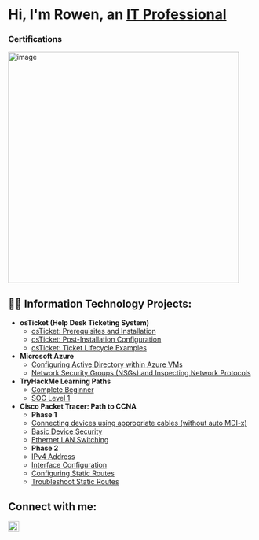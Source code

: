 <h1>Hi, I'm Rowen, an <a href="https://linkedin.com/in/rowen-robinson-ii-931b56254">IT Professional</a></h1>
<h3>Certifications</h3>
<p>
<img width="470" alt="image" src="https://github.com/user-attachments/assets/da510f66-7f64-4824-863e-e2a59cbb4363"> 
</p>

<h2>👨‍💻 Information Technology Projects:</h2>

- <b>osTicket (Help Desk Ticketing System)</b>
  - [osTicket: Prerequisites and Installation](https://github.com/Rowen-Robinson-II/osticket-prereqs)
  - [osTicket: Post-Installation Configuration](https://github.com/Rowen-Robinson-II/coming-soon)
  - [osTicket: Ticket Lifecycle Examples](https://github.com/Rowen-Robinson-II/coming-soon)
- <b>Microsoft Azure</b>
  - [Configuring Active Directory within Azure VMs](https://github.com/Rowen-Robinson-II/configure-ad)
  - [Network Security Groups (NSGs) and Inspecting Network Protocols](https://github.com/Rowen-Robinson-II/azure-network-protocols)
- <b>TryHackMe Learning Paths</b>
  - [Complete Beginner](https://github.com/Rowen-Robinson-II/thm-beginner)
  - [SOC Level 1](https://github.com/Rowen-Robinson-II/thm-soc-1)
- <b>Cisco Packet Tracer: Path to CCNA</b>
  - <b/>Phase 1</b>
  - [Connecting devices using appropriate cables (without auto MDI-x)](https://github.com/Rowen-Robinson-II/connecting-cables)
  - [Basic Device Security](https://github.com/Rowen-Robinson-II/connecting-cables)
  - [Ethernet LAN Switching](https://github.com/Rowen-Robinson-II/connecting-cables)
  - <b/>Phase 2</b>
  - [IPv4 Address](https://github.com/Rowen-Robinson-II/connecting-cables)
  - [Interface Configuration](https://github.com/Rowen-Robinson-II/connecting-cables)
  - [Configuring Static Routes](https://github.com/Rowen-Robinson-II/connecting-cables)
  - [Troubleshoot Static Routes](https://github.com/Rowen-Robinson-II/connecting-cables)
 

  
<h2>Connect with me:</h2>

[<img align="left" alt="Josh | LinkedIn" width="22px" src="https://cdn.jsdelivr.net/npm/simple-icons@v3/icons/linkedin.svg" />][linkedin]



[linkedin]: https://linkedin.com/in/rowen-robinson-ii-931b56254
